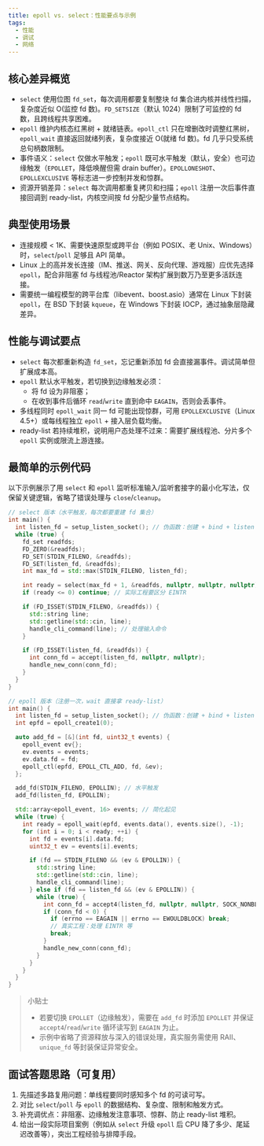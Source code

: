 ```yaml
---
title: epoll vs. select：性能要点与示例
tags:
  - 性能
  - 调试
  - 网络
---
```


## 核心差异概览

- `select` 使用位图 `fd_set`，每次调用都要复制整块 fd 集合进内核并线性扫描，复杂度近似 O(监控 fd 数)。`FD_SETSIZE`（默认 1024）限制了可监控的 fd 数，且跨线程共享困难。
- `epoll` 维护内核态红黑树 + 就绪链表。`epoll_ctl` 只在增删改时调整红黑树，`epoll_wait` 直接返回就绪列表，复杂度接近 O(就绪 fd 数)。fd 几乎只受系统总句柄数限制。
- 事件语义：`select` 仅做水平触发；`epoll` 既可水平触发（默认，安全）也可边缘触发（`EPOLLET`，降低唤醒但需 drain buffer）。`EPOLLONESHOT`、`EPOLLEXCLUSIVE` 等标志进一步控制并发和惊群。
- 资源开销差异：`select` 每次调用都重复拷贝和扫描；`epoll` 注册一次后事件直接回调到 ready-list，内核空间按 fd 分配少量节点结构。

## 典型使用场景

- 连接规模 < 1K、需要快速原型或跨平台（例如 POSIX、老 Unix、Windows）时，`select`/`poll` 足够且 API 简单。
- Linux 上的高并发长连接（IM、推送、网关、反向代理、游戏服）应优先选择 `epoll`，配合非阻塞 fd 与线程池/Reactor 架构扩展到数万乃至更多活跃连接。
- 需要统一编程模型的跨平台库（libevent、boost.asio）通常在 Linux 下封装 `epoll`，在 BSD 下封装 `kqueue`，在 Windows 下封装 IOCP，通过抽象层隐藏差异。

## 性能与调试要点

- `select` 每次都重新构造 `fd_set`，忘记重新添加 fd 会直接漏事件。调试简单但扩展成本高。
- `epoll` 默认水平触发，若切换到边缘触发必须：
  - 将 fd 设为非阻塞；
  - 在收到事件后循环 `read`/`write` 直到命中 `EAGAIN`，否则会丢事件。
- 多线程同时 `epoll_wait` 同一 fd 可能出现惊群，可用 `EPOLLEXCLUSIVE`（Linux 4.5+）或每线程独立 `epoll` + 接入层负载均衡。
- ready-list 若持续堆积，说明用户态处理不过来：需要扩展线程池、分片多个 `epoll` 实例或限流上游连接。

## 最简单的示例代码

以下示例展示了用 `select` 和 `epoll` 监听标准输入/监听套接字的最小化写法，仅保留关键逻辑，省略了错误处理与 `close`/`cleanup`。

```cpp
// select 版本（水平触发，每次都要重建 fd 集合）
int main() {
  int listen_fd = setup_listen_socket(); // 伪函数：创建 + bind + listen
  while (true) {
    fd_set readfds;
    FD_ZERO(&readfds);
    FD_SET(STDIN_FILENO, &readfds);
    FD_SET(listen_fd, &readfds);
    int max_fd = std::max(STDIN_FILENO, listen_fd);

    int ready = select(max_fd + 1, &readfds, nullptr, nullptr, nullptr);
    if (ready <= 0) continue; // 实际工程要区分 EINTR

    if (FD_ISSET(STDIN_FILENO, &readfds)) {
      std::string line;
      std::getline(std::cin, line);
      handle_cli_command(line); // 处理输入命令
    }

    if (FD_ISSET(listen_fd, &readfds)) {
      int conn_fd = accept(listen_fd, nullptr, nullptr);
      handle_new_conn(conn_fd);
    }
  }
}
```

```cpp
// epoll 版本（注册一次，wait 直接拿 ready-list）
int main() {
  int listen_fd = setup_listen_socket(); // 伪函数：创建 + bind + listen
  int epfd = epoll_create1(0);

  auto add_fd = [&](int fd, uint32_t events) {
    epoll_event ev{};
    ev.events = events;
    ev.data.fd = fd;
    epoll_ctl(epfd, EPOLL_CTL_ADD, fd, &ev);
  };

  add_fd(STDIN_FILENO, EPOLLIN); // 水平触发
  add_fd(listen_fd, EPOLLIN);

  std::array<epoll_event, 16> events; // 简化起见
  while (true) {
    int ready = epoll_wait(epfd, events.data(), events.size(), -1);
    for (int i = 0; i < ready; ++i) {
      int fd = events[i].data.fd;
      uint32_t ev = events[i].events;

      if (fd == STDIN_FILENO && (ev & EPOLLIN)) {
        std::string line;
        std::getline(std::cin, line);
        handle_cli_command(line);
      } else if (fd == listen_fd && (ev & EPOLLIN)) {
        while (true) {
          int conn_fd = accept4(listen_fd, nullptr, nullptr, SOCK_NONBLOCK);
          if (conn_fd < 0) {
            if (errno == EAGAIN || errno == EWOULDBLOCK) break;
            // 真实工程：处理 EINTR 等
            break;
          }
          handle_new_conn(conn_fd);
        }
      }
    }
  }
}
```

> 小贴士
>
> - 若要切换 `EPOLLET`（边缘触发），需要在 `add_fd` 时添加 `EPOLLET` 并保证 `accept4`/`read`/`write` 循环读写到 `EAGAIN` 为止。
> - 示例中省略了资源释放与深入的错误处理，真实服务需使用 RAII、`unique_fd` 等封装保证异常安全。

## 面试答题思路（可复用）

1. 先描述多路复用问题：单线程要同时感知多个 fd 的可读可写。
2. 对比 `select`/`poll` 与 `epoll` 的数据结构、复杂度、限制和触发方式。
3. 补充调优点：非阻塞、边缘触发注意事项、惊群、防止 ready-list 堆积。
4. 给出一段实际项目案例（例如从 `select` 升级 `epoll` 后 CPU 降了多少、尾延迟改善等），突出工程经验与排障手段。
